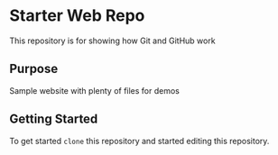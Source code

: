 # Starter Web Repo

This repository is for showing how Git and GitHub work

## Purpose

Sample website with plenty of files for demos

## Getting Started
To get started `clone` this repository and started editing this repository.

